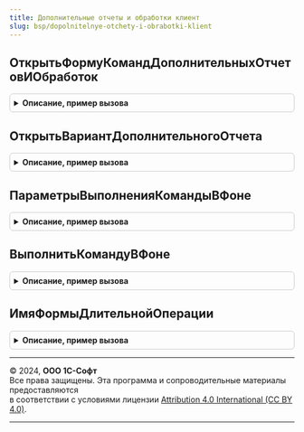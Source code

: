 ```yaml
---
title: Дополнительные отчеты и обработки клиент
slug: bsp/dopolnitelnye-otchety-i-obrabotki-klient
---
```



## ОткрытьФормуКомандДополнительныхОтчетовИОбработок
<details style="margin: 1em 0; padding: 0.5em; border: 1px solid #ccc; border-radius: 6px;">

<summary style="font-weight: bold; cursor: pointer;">Описание, пример вызова</summary>

```bsl

// Открывает форму с доступными командами.
//
// Параметры:
//   ПараметрКоманды - Произвольный - передается "как есть" из параметров обработчика команды.
//   ПараметрыВыполненияКоманды - ПараметрыВыполненияКоманды - передается "как есть" из параметров обработчика команды.
//   Вид - Строка - вид обработки, который можно получить из серии функций:
//       ДополнительныеОтчетыИОбработкиКлиентСервер.ВидОбработки<...>.
//   ИмяРаздела - Строка - имя раздела командного интерфейса, из которого вызывается команда.
//
Процедура ОткрытьФормуКомандДополнительныхОтчетовИОбработок(ПараметрКоманды, ПараметрыВыполненияКоманды, Вид, ИмяРаздела = "") Экспорт
```

Пример вызова
```bsl
ДополнительныеОтчетыИОбработкиКлиент.ОткрытьФормуКомандДополнительныхОтчетовИОбработок(ПараметрКоманды, ПараметрыВыполненияКоманды, Вид, ИмяРаздела);
```
</details>

## ОткрытьВариантДополнительногоОтчета
<details style="margin: 1em 0; padding: 0.5em; border: 1px solid #ccc; border-radius: 6px;">

<summary style="font-weight: bold; cursor: pointer;">Описание, пример вызова</summary>

```bsl

// Открывает форму дополнительного отчета с заданным вариантом.
//
// Параметры:
//   ДополнительныйОтчет - СправочникСсылка.ДополнительныеОтчетыИОбработки
//   КлючВарианта - Строка - имя варианта дополнительного отчета.
//
Процедура ОткрытьВариантДополнительногоОтчета(ДополнительныйОтчет, КлючВарианта) Экспорт
```

Пример вызова
```bsl
ДополнительныеОтчетыИОбработкиКлиент.ОткрытьВариантДополнительногоОтчета(ДополнительныйОтчет, КлючВарианта) 
```
</details>

## ПараметрыВыполненияКомандыВФоне
<details style="margin: 1em 0; padding: 0.5em; border: 1px solid #ccc; border-radius: 6px;">

<summary style="font-weight: bold; cursor: pointer;">Описание, пример вызова</summary>

```bsl

// Возвращает пустую структуру параметров выполнения команды в фоне.
//
// Параметры:
//   Ссылка - СправочникСсылка.ДополнительныеОтчетыИОбработки - ссылка выполняемой дополнительной обработки или отчета.
//
// Возвращаемое значение:
//   Структура - шаблон параметров выполнения команды в фоне:
//      * ДополнительнаяОбработкаСсылка - СправочникСсылка.ДополнительныеОтчетыИОбработки - передается "как есть" из
//                                                                                          параметров формы.
//      * СопровождающийТекст - Строка - текст длительной операции.
//      * ОбъектыНазначения - Массив - ссылки объектов, для которых выполняется команда.
//          Используется для назначаемых дополнительных обработок.
//      * СозданныеОбъекты - Массив - ссылки объектов, созданных в процессе выполнения команды.
//          Используется для назначаемых дополнительных обработок вида "Создание связанных объектов".
//      * ФормаВладелец - ФормаКлиентскогоПриложения - форма объекта или списка, из которой была вызвана команда.
//
Функция ПараметрыВыполненияКомандыВФоне(Ссылка) Экспорт
```

Пример вызова
```bsl
Результат = ДополнительныеОтчетыИОбработкиКлиент.ПараметрыВыполненияКомандыВФоне(Ссылка) 
```
</details>

## ВыполнитьКомандуВФоне
<details style="margin: 1em 0; padding: 0.5em; border: 1px solid #ccc; border-radius: 6px;">

<summary style="font-weight: bold; cursor: pointer;">Описание, пример вызова</summary>

```bsl

// Выполняет команду ИдентификаторКоманды в фоне с помощью механизма длительных операций.
// Для использования в формах внешних отчетов и обработок.
//
// Параметры:
//   ИдентификаторКоманды - Строка - имя команды, как оно задано в функции СведенияОВнешнейОбработке модуля объекта.
//   ПараметрыКоманды - Структура - параметры выполнения команды.
//       Состав параметров описан в функции ПараметрыВыполненияКомандыВФоне.
//       Также включает в себя служебный параметр, зарезервированный подсистемой:
//         * ИдентификаторКоманды - Строка - имя выполняемой команды. Соответствует параметру ИдентификаторКоманды.
//       Помимо стандартных параметров может содержать пользовательские для использования в обработчике команды.
//       При добавлении собственных параметров рекомендуется использовать префикс в их именах,
//       исключающий конфликты со стандартными параметрами, например "Контекст...".
//   Обработчик - см. ДлительныеОперацииКлиент.ОжидатьЗавершение.ОповещениеОЗавершении
//
// Пример:
//	&НаКлиенте
//	Процедура ОбработчикКоманды(Команда)
//		ПараметрыКоманды = ДополнительныеОтчетыИОбработкиКлиент.ПараметрыВыполненияКомандыВФоне(Параметры.ДополнительнаяОбработкаСсылка);
//		ПараметрыКоманды.СопровождающийТекст = НСтр("ru = 'Выполняется команда...'");
//		Обработчик = Новый ОписаниеОповещения("<ИмяЭкспортнойПроцедуры>", ЭтотОбъект);
//		ДополнительныеОтчетыИОбработкиКлиент.ВыполнитьКомандуВФоне(Команда.Имя, ПараметрыКоманды, Обработчик);
//	КонецПроцедуры
//
Процедура ВыполнитьКомандуВФоне(Знач ИдентификаторКоманды, Знач ПараметрыКоманды, Знач Обработчик) Экспорт
```

Пример вызова
```bsl
ДополнительныеОтчетыИОбработкиКлиент.ВыполнитьКомандуВФоне(ИдентификаторКоманды, ПараметрыКоманды, Обработчик) 
```
</details>

## ИмяФормыДлительнойОперации
<details style="margin: 1em 0; padding: 0.5em; border: 1px solid #ccc; border-radius: 6px;">

<summary style="font-weight: bold; cursor: pointer;">Описание, пример вызова</summary>

```bsl

// Устарела. Следует использовать обработчик оповещения
// (смотри параметр Обработчик в процедуре ВыполнитьКомандуВФоне)
// вместо использования события ОбработкаВыбора формы владельца совместно с анализом источника:
// ИсточникВыбора.ИмяФормы = ДополнительныеОтчетыИОбработкиКлиент.ИмяФормыДлительнойОперации().
//
// Возвращает имя формы для идентификации результата выполнения длительной операции.
//
// Возвращаемое значение:
//   Строка - см. ВыполнитьКомандуВФоне.
//
Функция ИмяФормыДлительнойОперации() Экспорт
```

Пример вызова
```bsl
Результат = ДополнительныеОтчетыИОбработкиКлиент.ИмяФормыДлительнойОперации() 
```
</details>

---

© 2024, **ООО 1С-Софт**  
Все права защищены. Эта программа и сопроводительные материалы предоставляются  
в соответствии с условиями лицензии [Attribution 4.0 International (CC BY 4.0)](https://creativecommons.org/licenses/by/4.0/legalcode).

---
